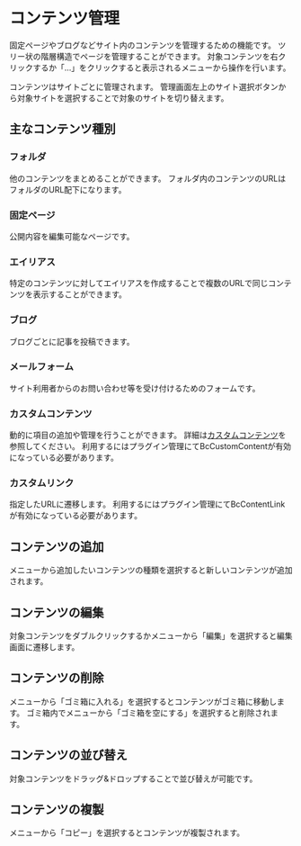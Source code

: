 # コンテンツ管理

固定ページやブログなどサイト内のコンテンツを管理するための機能です。
ツリー状の階層構造でページを管理することができます。
対象コンテンツを右クリックするか「…」をクリックすると表示されるメニューから操作を行います。

コンテンツはサイトごとに管理されます。
管理画面左上のサイト選択ボタンから対象サイトを選択することで対象のサイトを切り替えます。

## 主なコンテンツ種別

### フォルダ

他のコンテンツをまとめることができます。
フォルダ内のコンテンツのURLはフォルダのURL配下になります。

### 固定ページ

公開内容を編集可能なページです。

### エイリアス

特定のコンテンツに対してエイリアスを作成することで複数のURLで同じコンテンツを表示することができます。

### ブログ

ブログごとに記事を投稿できます。

### メールフォーム

サイト利用者からのお問い合わせ等を受け付けるためのフォームです。

### カスタムコンテンツ

動的に項目の追加や管理を行うことができます。
詳細は[カスタムコンテンツ](/5/functions/bc-custom-content/)を参照してください。
利用するにはプラグイン管理にてBcCustomContentが有効になっている必要があります。

### カスタムリンク

指定したURLに遷移します。
利用するにはプラグイン管理にてBcContentLinkが有効になっている必要があります。

## コンテンツの追加

メニューから追加したいコンテンツの種類を選択すると新しいコンテンツが追加されます。

## コンテンツの編集

対象コンテンツをダブルクリックするかメニューから「編集」を選択すると編集画面に遷移します。

## コンテンツの削除

メニューから「ゴミ箱に入れる」を選択するとコンテンツがゴミ箱に移動します。
ゴミ箱内でメニューから「ゴミ箱を空にする」を選択すると削除されます。

## コンテンツの並び替え

対象コンテンツをドラッグ&ドロップすることで並び替えが可能です。

## コンテンツの複製

メニューから「コピー」を選択するとコンテンツが複製されます。
